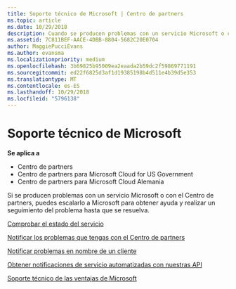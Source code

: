 ```yaml
---
title: Soporte técnico de Microsoft | Centro de partners
ms.topic: article
ms.date: 10/29/2018
description: Cuando se producen problemas con un servicio Microsoft o con el Centro de partners, puedes escalarlo a Microsoft para obtener ayuda y realizar un seguimiento del problema hasta que se resuelva.
ms.assetid: 7C811BEF-AACE-4DBB-8804-5682C20E0704
author: MaggiePucciEvans
ms.author: evansma
ms.localizationpriority: medium
ms.openlocfilehash: 3b69825b95009ea2eaada2b59dc2f59869771191
ms.sourcegitcommit: ed22f6825d3af1d19385198b4d511e4b39d5e353
ms.translationtype: MT
ms.contentlocale: es-ES
ms.lasthandoff: 10/29/2018
ms.locfileid: "5796138"
---
```

# <a name="support-from-microsoft"></a>Soporte técnico de Microsoft

**Se aplica a**

-  Centro de partners
-  Centro de partners para Microsoft Cloud for US Government
-  Centro de partners para Microsoft Cloud Alemania

Si se producen problemas con un servicio Microsoft o con el Centro de partners, puedes escalarlo a Microsoft para obtener ayuda y realizar un seguimiento del problema hasta que se resuelva.

[Comprobar el estado del servicio](check-service-health.md)

[Notificar los problemas que tengas con el Centro de partners](report-problems-with-partner-center.md)

[Notificar problemas en nombre de un cliente](report-problems-on-behalf-of-a-customer.md)

[Obtener notificaciones de servicio automatizadas con nuestras API](get-automated-service-notifications-with-our-apis.md)

[Soporte técnico de las ventajas de Microsoft](https://partner.microsoft.com/support/contact-support)

 

 




